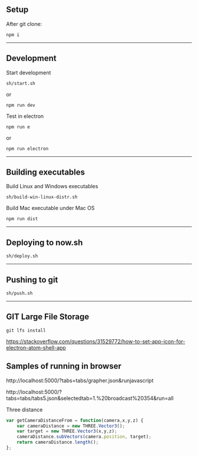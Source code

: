 Setup
-----

After git clone:

    npm i


----
Development
----


Start development

    sh/start.sh

or

    npm run dev

Test in electron

    npm run e

or 

    npm run electron

-----
Building executables
----

Build Linux and Windows executables

    sh/build-win-linux-distr.sh

Build Mac executable under Mac OS

    npm run dist

----
Deploying to now.sh
----

    sh/deploy.sh

---
Pushing to git
---

    sh/push.sh


----
GIT Large File Storage
---

    git lfs install


https://stackoverflow.com/questions/31529772/how-to-set-app-icon-for-electron-atom-shell-app


Samples of running in browser
----

http://localhost:5000/?tabs=tabs/grapher.json&runjavascript

http://localhost:5000/?tabs=tabs/tabs5.json&selectedtab=1.%20broadcast%20354&run=all

Three distance
```javascript
var getCameraDistanceFrom = function(camera,x,y,z) {
    var cameraDistance = new THREE.Vector3();
    var target = new THREE.Vector3(x,y,z);
    cameraDistance.subVectors(camera.position, target);
    return cameraDistance.length();
};
```

